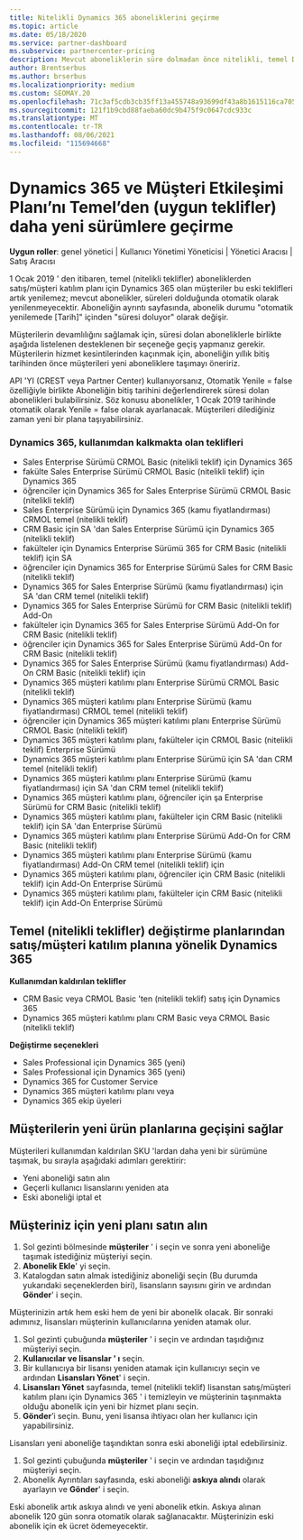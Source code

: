 ```yaml
---
title: Nitelikli Dynamics 365 aboneliklerini geçirme
ms.topic: article
ms.date: 05/18/2020
ms.service: partner-dashboard
ms.subservice: partnercenter-pricing
description: Mevcut aboneliklerin süre dolmadan önce nitelikli, temel Dynamics 365 aboneliklerinden yeni bir aboneliğe nasıl geçiş yapılacağını öğrenin.
author: Brentserbus
ms.author: brserbus
ms.localizationpriority: medium
ms.custom: SEOMAY.20
ms.openlocfilehash: 71c3af5cdb3cb35ff13a455748a93699df43a8b1615116ca7058df3c6a23b7b9
ms.sourcegitcommit: 121f1b9cbd88faeba60dc9b475f9c0647cdc933c
ms.translationtype: MT
ms.contentlocale: tr-TR
ms.lasthandoff: 08/06/2021
ms.locfileid: "115694668"
---
```

# <a name="migrate-dynamics-365-and-customer-engagement-plan-from-basic-qualified-offers-to-newer-versions"></a>Dynamics 365 ve Müşteri Etkileşimi Planı’nı Temel’den (uygun teklifler) daha yeni sürümlere geçirme

**Uygun roller**: genel yönetici | Kullanıcı Yönetimi Yöneticisi | Yönetici Aracısı | Satış Aracısı

1 Ocak 2019 ' den itibaren, temel (nitelikli teklifler) aboneliklerden satış/müşteri katılım planı için Dynamics 365 olan müşteriler bu eski teklifleri artık yenilemez; mevcut abonelikler, süreleri dolduğunda otomatik olarak yenilenmeyecektir. Aboneliğin ayrıntı sayfasında, abonelik durumu "otomatik yenilemede [Tarih]" içinden "süresi doluyor" olarak değişir. 

Müşterilerin devamlılığını sağlamak için, süresi dolan aboneliklerle birlikte aşağıda listelenen desteklenen bir seçeneğe geçiş yapmanız gerekir. Müşterilerin hizmet kesintilerinden kaçınmak için, aboneliğin yıllık bitiş tarihinden önce müşterileri yeni aboneliklere taşımayı öneririz.

API 'YI (CREST veya Partner Center) kullanıyorsanız, Otomatik Yenile = false özelliğiyle birlikte Aboneliğin bitiş tarihini değerlendirerek süresi dolan abonelikleri bulabilirsiniz. Söz konusu abonelikler, 1 Ocak 2019 tarihinde otomatik olarak Yenile = false olarak ayarlanacak. Müşterileri dilediğiniz zaman yeni bir plana taşıyabilirsiniz. 

### <a name="the-dynamics-365-offers-being-retired"></a>Dynamics 365, kullanımdan kalkmakta olan teklifleri

- Sales Enterprise Sürümü CRMOL Basic (nitelikli teklif) için Dynamics 365
- fakülte Sales Enterprise Sürümü CRMOL Basic (nitelikli teklif) için Dynamics 365
- öğrenciler için Dynamics 365 for Sales Enterprise Sürümü CRMOL Basic (nitelikli teklif)
- Sales Enterprise Sürümü için Dynamics 365 (kamu fiyatlandırması) CRMOL temel (nitelikli teklif)
- CRM Basic için SA 'dan Sales Enterprise Sürümü için Dynamics 365 (nitelikli teklif)
- fakülteler için Dynamics Enterprise Sürümü 365 for CRM Basic (nitelikli teklif) için SA
- öğrenciler için Dynamics 365 for Enterprise Sürümü Sales for CRM Basic (nitelikli teklif)
- Dynamics 365 for Sales Enterprise Sürümü (kamu fiyatlandırması) için SA 'dan CRM temel (nitelikli teklif)
- Dynamics 365 for Sales Enterprise Sürümü for CRM Basic (nitelikli teklif) Add-On
- fakülteler için Dynamics 365 for Sales Enterprise Sürümü Add-On for CRM Basic (nitelikli teklif)
- öğrenciler için Dynamics 365 for Sales Enterprise Sürümü Add-On for CRM Basic (nitelikli teklif)
- Dynamics 365 for Sales Enterprise Sürümü (kamu fiyatlandırması) Add-On CRM Basic (nitelikli teklif) için
- Dynamics 365 müşteri katılımı planı Enterprise Sürümü CRMOL Basic (nitelikli teklif)
- Dynamics 365 müşteri katılımı planı Enterprise Sürümü (kamu fiyatlandırması) CRMOL temel (nitelikli teklif)
- öğrenciler için Dynamics 365 müşteri katılımı planı Enterprise Sürümü CRMOL Basic (nitelikli teklif)
- Dynamics 365 müşteri katılımı planı, fakülteler için CRMOL Basic (nitelikli teklif) Enterprise Sürümü
- Dynamics 365 müşteri katılımı planı Enterprise Sürümü için SA 'dan CRM temel (nitelikli teklif)
- Dynamics 365 müşteri katılımı planı Enterprise Sürümü (kamu fiyatlandırması) için SA 'dan CRM temel (nitelikli teklif)
- Dynamics 365 müşteri katılımı planı, öğrenciler için şa Enterprise Sürümü for CRM Basic (nitelikli teklif)
- Dynamics 365 müşteri katılımı planı, fakülteler için CRM Basic (nitelikli teklif) için SA 'dan Enterprise Sürümü
- Dynamics 365 müşteri katılımı planı Enterprise Sürümü Add-On for CRM Basic (nitelikli teklif)
- Dynamics 365 müşteri katılımı planı Enterprise Sürümü (kamu fiyatlandırması) Add-On CRM temel (nitelikli teklif) için
- Dynamics 365 müşteri katılımı planı, öğrenciler için CRM Basic (nitelikli teklif) için Add-On Enterprise Sürümü
- Dynamics 365 müşteri katılımı planı, fakülteler için CRM Basic (nitelikli teklif) için Add-On Enterprise Sürümü



## <a name="dynamics-365-for-sales-customer-engagement-plan-from-basic-qualified-offers-replacement-plans"></a>Temel (nitelikli teklifler) değiştirme planlarından satış/müşteri katılım planına yönelik Dynamics 365

**Kullanımdan kaldırılan teklifler**   

- CRM Basic veya CRMOL Basic 'ten (nitelikli teklif) satış için Dynamics 365
- Dynamics 365 müşteri katılımı planı CRM Basic veya CRMOL Basic (nitelikli teklif)

**Değiştirme seçenekleri**
- Sales Professional için Dynamics 365 (yeni)
- Sales Professional için Dynamics 365 (yeni)
- Dynamics 365 for Customer Service
- Dynamics 365 müşteri katılımı planı veya
- Dynamics 365 ekip üyeleri



## <a name="transition-customers-to-new-product-plans"></a>Müşterilerin yeni ürün planlarına geçişini sağlar

Müşterileri kullanımdan kaldırılan SKU 'lardan daha yeni bir sürümüne taşımak, bu sırayla aşağıdaki adımları gerektirir:

- Yeni aboneliği satın alın
- Geçerli kullanıcı lisanslarını yeniden ata
- Eski aboneliği iptal et

## <a name="purchase-the-new-plan-for-your-customer"></a>Müşteriniz için yeni planı satın alın

1. Sol gezinti bölmesinde **müşteriler** ' i seçin ve sonra yeni aboneliğe taşımak istediğiniz müşteriyi seçin.
2. **Abonelik Ekle**' yi seçin.
3. Katalogdan satın almak istediğiniz aboneliği seçin (Bu durumda yukarıdaki seçeneklerden biri), lisansların sayısını girin ve ardından **Gönder**' i seçin. 

Müşterinizin artık hem eski hem de yeni bir abonelik olacak. Bir sonraki adımınız, lisansları müşterinin kullanıcılarına yeniden atamak olur.

1. Sol gezinti çubuğunda **müşteriler** ' i seçin ve ardından taşıdığınız müşteriyi seçin.
2. **Kullanıcılar ve lisanslar ' ı** seçin.
3. Bir kullanıcıya bir lisansı yeniden atamak için kullanıcıyı seçin ve ardından **Lisansları Yönet**' i seçin. 
4. **Lisansları Yönet** sayfasında, temel (nitelikli teklif) lisanstan satış/müşteri katılım planı için Dynamics 365 ' i temizleyin ve müşterinin taşınmakta olduğu abonelik için yeni bir hizmet planı seçin. 
5. **Gönder**’i seçin. Bunu, yeni lisansa ihtiyacı olan her kullanıcı için yapabilirsiniz. 

Lisansları yeni aboneliğe taşındıktan sonra eski aboneliği iptal edebilirsiniz. 

1. Sol gezinti çubuğunda **müşteriler** ' i seçin ve ardından taşıdığınız müşteriyi seçin.
2. Abonelik Ayrıntıları sayfasında, eski aboneliği **askıya alındı** olarak ayarlayın ve **Gönder**' i seçin.

Eski abonelik artık askıya alındı ve yeni abonelik etkin. Askıya alınan abonelik 120 gün sonra otomatik olarak sağlanacaktır. Müşterinizin eski abonelik için ek ücret ödemeyecektir.
 

 



